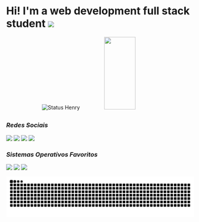 <h1 align="left">Hi! I'm a web development full stack student <img src="https://raw.githubusercontent.com/kaueMarques/kaueMarques/master/hi.gif" height="30px"></h1>

<div align="center">  
  <img width="49%" height="195px" src="https://github-readme-stats.vercel.app/api?username=henriqueolivgp&show_icons=true&count_private=true&hide_border=true&theme=tokyonight&bg_color=0d1117&hide_rank=true" alt="Status Henry" /> 
  <img width="41%" height="195px" src="https://github-readme-stats.vercel.app/api/top-langs/?username=henriqueolivgp&layout=compact&hide_border=true&theme=tokyonight&bg_color=0d1117" />
</div>

##
 
<div> 
  <a><h3><i>Redes Sociais</i></h3></a>
  <p><a href="https://www.instagram.com/henryolivgp/" target="_blank"><img src="https://img.shields.io/badge/-Instagram-%23E4405F?style=for-the-badge&logo=instagram&logoColor=white" target="_blank"></a>
 	<a href="https://www.twitch.tv/henriqueoliv_gp" target="_blank"><img src="https://img.shields.io/badge/Twitch-9146FF?style=for-the-badge&logo=twitch&logoColor=white" target="_blank"></a>
  <a href="https://www.linkedin.com/in/henrique-oliveira-17b59b19b/" target="_blank"><img src="https://img.shields.io/badge/-LinkedIn-%230077B5?style=for-the-badge&logo=linkedin&logoColor=white" target="_blank"></a>
  <a href="https://github.com/henriqueolivgp" target="_blank"><img src="https://img.shields.io/badge/GitHub-100000?style=for-the-badge&logo=github&logoColor=white" target="_blank"></a></p>
  
  <a><h3><i>Sistemas Operativos Favoritos</i></h3></a>
  <a href="https://linuxmint.com/" target="_blank"><img src="https://img.shields.io/badge/Linux_Mint-87CF3E?style=for-the-badge&logo=linux-mint&logoColor=white" target="_blank"></a>
  <a href="https://ubuntu.com/" target="_blank"><img src="https://img.shields.io/badge/Ubuntu-E95420?style=for-the-badge&logo=ubuntu&logoColor=white" target="_blank"></a>
  <a href="https://www.kali.org/" target="_blank"><img src="https://img.shields.io/badge/Kali_Linux-557C94?style=for-the-badge&logo=kali-linux&logoColor=white" target="_blank"></a>
</div>

  </div>
 
<!--<div style="display: inline_block">
  <img align="center" alt="Henry-Js" height="30" width="40" src="https://raw.githubusercontent.com/devicons/devicon/master/icons/javascript/javascript-plain.svg">
  <img align="center" alt="Henry-HTML" height="30" width="40" src="https://raw.githubusercontent.com/devicons/devicon/master/icons/html5/html5-original.svg">
  <img align="center" alt="Henry-CSS" height="30" width="40" src="https://raw.githubusercontent.com/devicons/devicon/master/icons/css3/css3-original.svg">
  <img align="center" alt="Henry-Python" height="30" width="40" src="https://raw.githubusercontent.com/devicons/devicon/master/icons/python/python-original.svg">
</div>
 -->
<picture>
  <source media="(prefers-color-scheme: dark)" srcset="https://github.com/henriqueolivgp/henriqueolivgp/blob/output/github-contribution-grid-snake-dark.svg">
  <source media="(prefers-color-scheme: light)" srcset="https://github.com/henriqueolivgp/henriqueolivgp/blob/output/github-contribution-grid-snake.svg">
  <img alt="git hub Snack" src="https://github.com/henriqueolivgp/henriqueolivgp/blob/output/github-contribution-grid-snake.svg">
</picture>
